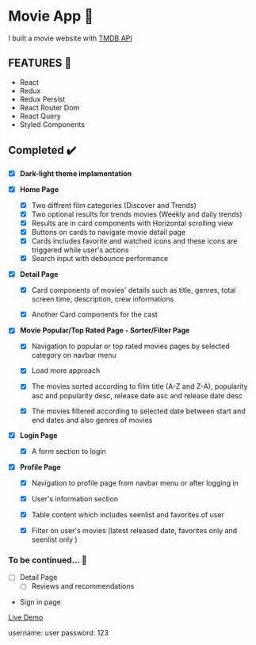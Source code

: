 # Movie App :movie_camera:
I built a movie website with [TMDB API](https://www.themoviedb.org/)



## FEATURES :rocket:

* React
* Redux 
* Redux Persist
* React Router Dom
* React Query
* Styled Components


## Completed :heavy_check_mark:


- [x] **Dark-light theme implamentation**
- [x] **Home Page**

  - [x] Two diffrent film categories (Discover and Trends)
  - [x] Two optional results for trends movies (Weekly and daily trends)
  - [x] Results are in card components with Horizontal scrolling view
  - [X] Buttons on cards to navigate movie detail page 
  - [X] Cards includes favorite and watched icons and these icons are triggered while user's actions
  - [x] Search input with debounce performance 

- [x] **Detail Page**

  - [x] Card components of movies' details such as title, genres, total screen time, description, crew informations 
  - [x] Another Card components for the cast
 
 
- [x] **Movie Popular/Top Rated Page - Sorter/Filter Page**

  - [x] Navigation to popular or top rated movies pages by selected category on navbar menu
  - [x] Load more approach
  - [x] The movies sorted according to film title (A-Z and Z-A), popularity asc and popularity desc, release date asc and release date desc
  - [x] The movies filtered according to selected date between start and end dates and also genres of movies


- [x] **Login Page**

  - [x] A form section to login 

- [x] **Profile Page**

  - [x] Navigation to profile page from navbar menu or after logging in
  - [x] User's information section
  - [x] Table content which includes seenlist and favorites of user
  - [x] Filter on user's movies (latest released date, favorites only and seenlist only )

 
 
 

### To be continued... :page_with_curl:

- [ ] Detail Page 
  - [ ] Reviews and recommendations
- Sign in page


[Live Demo](https://tmdbmoviee.netlify.app/)

username: user
password: 123
 



